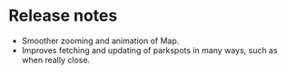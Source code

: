 # Release notes
* Smoother zooming and animation of Map.
* Improves fetching and updating of parkspots in many ways, such as when really close.
